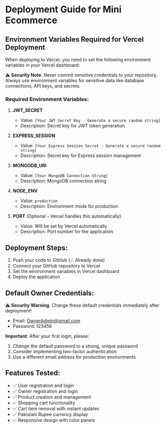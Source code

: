 # Deployment Guide for Mini Ecommerce

## Environment Variables Required for Vercel Deployment

When deploying to Vercel, you need to set the following environment variables in your Vercel dashboard:

⚠️ **Security Note**: Never commit sensitive credentials to your repository. Always use environment variables for sensitive data like database connections, API keys, and secrets.

### Required Environment Variables:

1. **JWT_SECRET**
   - Value: `[Your JWT Secret Key - Generate a secure random string]`
   - Description: Secret key for JWT token generation

2. **EXPRESS_SESSION**
   - Value: `[Your Express Session Secret - Generate a secure random string]`
   - Description: Secret key for Express session management

3. **MONGODB_URI**
   - Value: `[Your MongoDB Connection String]`
   - Description: MongoDB connection string

4. **NODE_ENV**
   - Value: `production`
   - Description: Environment mode for production

5. **PORT** (Optional - Vercel handles this automatically)
   - Value: Will be set by Vercel automatically
   - Description: Port number for the application

## Deployment Steps:

1. Push your code to GitHub (✅ Already done)
2. Connect your GitHub repository to Vercel
3. Set the environment variables in Vercel dashboard
4. Deploy the application

## Default Owner Credentials:
⚠️ **Security Warning**: Change these default credentials immediately after deployment!
- Email: OwnerAdmin@gmail.com
- Password: 123456

**Important**: After your first login, please:
1. Change the default password to a strong, unique password
2. Consider implementing two-factor authentication
3. Use a different email address for production environments

## Features Tested:
- ✅ User registration and login
- ✅ Owner registration and login  
- ✅ Product creation and management
- ✅ Shopping cart functionality
- ✅ Cart item removal with instant updates
- ✅ Pakistani Rupee currency display
- ✅ Responsive design with color panels